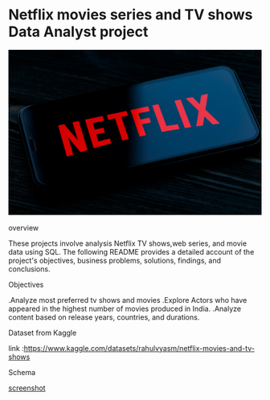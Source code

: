 # Netflix movies series and TV shows Data Analyst project

![netfix logo](https://github.com/saurav190101/Netflix-SQL-project/blob/main/download.jpeg)

overview

These projects involve analysis Netflix TV shows,web series, and movie data using SQL. 
The following README provides a detailed account of the project's objectives, business problems, solutions, findings, and conclusions.

Objectives

.Analyze most preferred tv shows and movies
.Explore Actors who have appeared in the highest number of movies produced in India.
.Analyze content based on release years, countries, and durations.

Dataset from Kaggle

link :https://www.kaggle.com/datasets/rahulvyasm/netflix-movies-and-tv-shows

Schema

[screenshot]()




